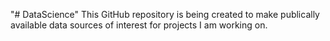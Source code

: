 "# DataScience" 
This GitHub repository is being created to make publically available data sources of interest for projects I am working on. 

